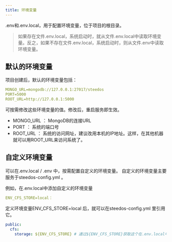 ```yaml
---
title: 环境变量
---
```


.env和.env.local，用于配置环境变量，位于项目的根目录。

> 如果存在文件.env.local，系统启动时，就从文件.env.local中读取环境变量。反之，如果不存在文件.env.local，系统启动时，则从文件.env中读取环境变量。

## 默认的环境变量

项目创建后，默认的环境变量包括：

```yml
MONGO_URL=mongodb://127.0.0.1:27017/steedos
PORT=5000
ROOT_URL=http://127.0.0.1:5000
```

可按需修改这些环境变量的值。修改后，重启服务即生效。
- MONGO_URL ： MongoDB的连接URL
- PORT ： 系统的端口号 
- ROOT_URL ： 系统的访问网址，建议改用本机的IP地址。这样，在其他机器就可以用ROOT_URL来访问系统了。

## 自定义环境变量

可以在.env.local / .env 中，按需配置自定义的环境变量。 自定义的环境变量主要服务于steedos-config.yml 。

例如，在.env.local中添加自定义的环境变量

```yml
ENV_CFS_STORE=local：
```

定义环境变量ENV_CFS_STORE=local 后，就可以在steedos-config.yml 里引用它。

```yml
public:
  cfs:
    storage: ${ENV_CFS_STORE} # 通过${ENV_CFS_STORE}获取这个在.env.local中添加的变量的值
```